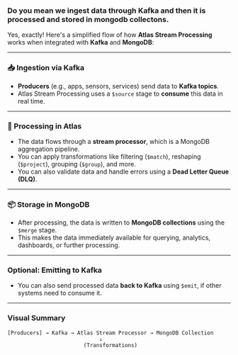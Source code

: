 ### Do you mean we ingest data through Kafka and then it is processed and stored in mongodb collectons.

Yes, exactly! Here's a simplified flow of how **Atlas Stream Processing** works when integrated with **Kafka** and **MongoDB**:

---

### **📥 Ingestion via Kafka**
- **Producers** (e.g., apps, sensors, services) send data to **Kafka topics**.
- Atlas Stream Processing uses a `$source` stage to **consume** this data in real time.

---

### **🔄 Processing in Atlas**
- The data flows through a **stream processor**, which is a MongoDB aggregation pipeline.
- You can apply transformations like filtering (`$match`), reshaping (`$project`), grouping (`$group`), and more.
- You can also validate data and handle errors using a **Dead Letter Queue (DLQ)**.

---

### **📦 Storage in MongoDB**
- After processing, the data is written to **MongoDB collections** using the `$merge` stage.
- This makes the data immediately available for querying, analytics, dashboards, or further processing.

---

### **Optional: Emitting to Kafka**
- You can also send processed data **back to Kafka** using `$emit`, if other systems need to consume it.

---

### **Visual Summary**
```
[Producers] → Kafka → Atlas Stream Processor → MongoDB Collection
                             ↓
                        (Transformations)
```

